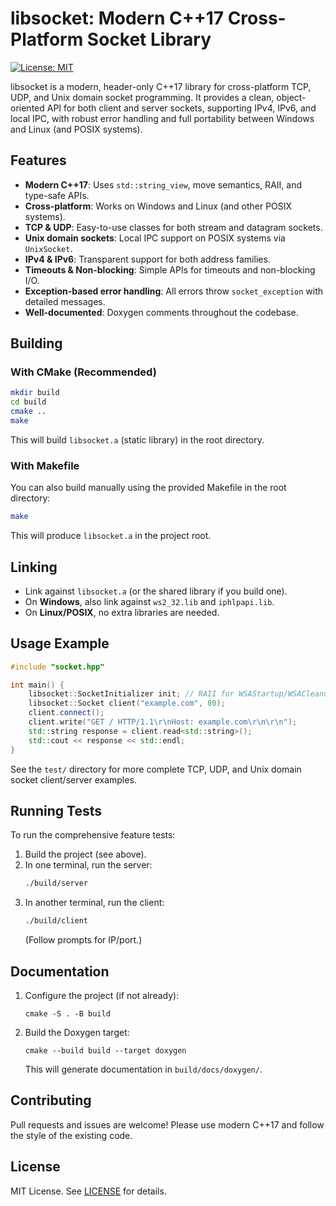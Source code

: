 # libsocket: Modern C++17 Cross-Platform Socket Library

[![License: MIT](https://img.shields.io/badge/License-MIT-yellow.svg)](LICENSE)

libsocket is a modern, header-only C++17 library for cross-platform TCP, UDP, and Unix domain socket programming. It provides a clean, object-oriented API for both client and server sockets, supporting IPv4, IPv6, and local IPC, with robust error handling and full portability between Windows and Linux (and POSIX systems).

## Features

- **Modern C++17**: Uses `std::string_view`, move semantics, RAII, and type-safe APIs.
- **Cross-platform**: Works on Windows and Linux (and other POSIX systems).
- **TCP & UDP**: Easy-to-use classes for both stream and datagram sockets.
- **Unix domain sockets**: Local IPC support on POSIX systems via `UnixSocket`.
- **IPv4 & IPv6**: Transparent support for both address families.
- **Timeouts & Non-blocking**: Simple APIs for timeouts and non-blocking I/O.
- **Exception-based error handling**: All errors throw `socket_exception` with detailed messages.
- **Well-documented**: Doxygen comments throughout the codebase.

## Building

### With CMake (Recommended)

```sh
mkdir build
cd build
cmake ..
make
```

This will build `libsocket.a` (static library) in the root directory.

### With Makefile

You can also build manually using the provided Makefile in the root directory:

```sh
make
```

This will produce `libsocket.a` in the project root.

## Linking

- Link against `libsocket.a` (or the shared library if you build one).
- On **Windows**, also link against `ws2_32.lib` and `iphlpapi.lib`.
- On **Linux/POSIX**, no extra libraries are needed.

## Usage Example

```cpp
#include "socket.hpp"

int main() {
    libsocket::SocketInitializer init; // RAII for WSAStartup/WSACleanup on Windows
    libsocket::Socket client("example.com", 80);
    client.connect();
    client.write("GET / HTTP/1.1\r\nHost: example.com\r\n\r\n");
    std::string response = client.read<std::string>();
    std::cout << response << std::endl;
}
```

See the `test/` directory for more complete TCP, UDP, and Unix domain socket client/server examples.

## Running Tests

To run the comprehensive feature tests:

1. Build the project (see above).
2. In one terminal, run the server:
   ```sh
   ./build/server
   ```
3. In another terminal, run the client:
   ```sh
   ./build/client
   ```
   (Follow prompts for IP/port.)

## Documentation

1. Configure the project (if not already):
   ```pwsh
   cmake -S . -B build
   ```
2. Build the Doxygen target:
   ```pwsh
   cmake --build build --target doxygen
   ```
   This will generate documentation in `build/docs/doxygen/`.

## Contributing

Pull requests and issues are welcome! Please use modern C++17 and follow the style of the existing code.

## License

MIT License. See [LICENSE](LICENSE) for details.
